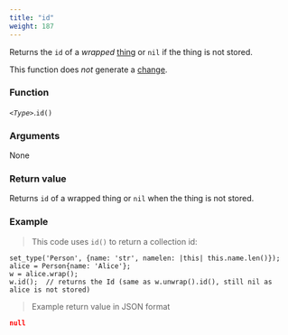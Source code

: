 ```yaml
---
title: "id"
weight: 187
---
```


Returns the `id` of a _wrapped_ [thing](..) or `nil` if the thing is not stored.

This function does *not* generate a [change](../../../overview/changes).

### Function

*`<Type>`*.`id()`

### Arguments

None

### Return value

Returns `id` of a wrapped thing or `nil` when the thing is not stored.

### Example

> This code uses `id()` to return a collection id:

```thingsdb,json_response
set_type('Person', {name: 'str', namelen: |this| this.name.len()});
alice = Person{name: 'Alice'};
w = alice.wrap();
w.id();  // returns the Id (same as w.unwrap().id(), still nil as alice is not stored)
```

> Example return value in JSON format

```json
null
```

